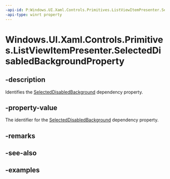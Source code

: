 ```yaml
---
-api-id: P:Windows.UI.Xaml.Controls.Primitives.ListViewItemPresenter.SelectedDisabledBackgroundProperty
-api-type: winrt property
---
```


# Windows.UI.Xaml.Controls.Primitives.ListViewItemPresenter.SelectedDisabledBackgroundProperty

<!--
public static Windows.UI.Xaml.DependencyProperty SelectedDisabledBackgroundProperty { get; }
-->


## -description

Identifies the [SelectedDisabledBackground](listviewitempresenter_selecteddisabledbackground.md) dependency property.

## -property-value

The identifier for the [SelectedDisabledBackground](listviewitempresenter_selecteddisabledbackground.md) dependency property.

## -remarks

## -see-also

## -examples



